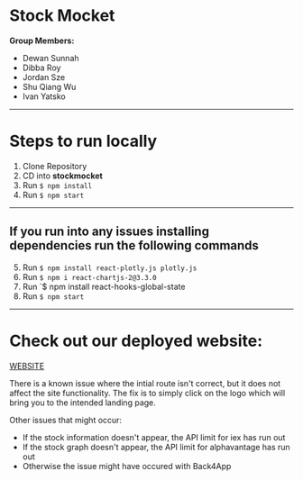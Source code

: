 # Stock Mocket
**Group Members:**
* Dewan Sunnah
* Dibba Roy
* Jordan Sze
* Shu Qiang Wu
* Ivan Yatsko
 
 
 
---
 
 
# Steps to run locally
 
 
1. Clone Repository
2. CD into **stockmocket**
3. Run `$ npm install`
4. Run `$ npm start`
 
 
 
---
 
## If you run into any issues installing dependencies run the following commands
 
5. Run `$ npm install react-plotly.js plotly.js`
6. Run `$ npm i react-chartjs-2@3.3.0`
7. Run `$ npm install react-hooks-global-state
8. Run `$ npm start`
 
> 
 
---
# Check out our deployed website:
[WEBSITE](https://stock-market-api.github.io/Stock-Market-API-CS499/)

There is a known issue where the intial route isn't correct, but it does not affect the site functionality. The fix is to simply click on the logo which will bring you to the intended landing page.

Other issues that might occur:
- If the stock information doesn't appear, the API limit for iex has run out
- If the stock graph doesn't appear, the API limit for alphavantage has run out
- Otherwise the issue might have occured with Back4App




